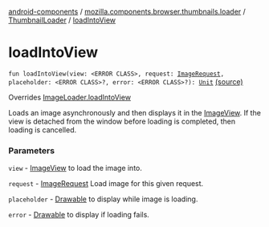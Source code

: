 [android-components](../../index.md) / [mozilla.components.browser.thumbnails.loader](../index.md) / [ThumbnailLoader](index.md) / [loadIntoView](./load-into-view.md)

# loadIntoView

`fun loadIntoView(view: <ERROR CLASS>, request: `[`ImageRequest`](../../mozilla.components.support.images/-image-request/index.md)`, placeholder: <ERROR CLASS>?, error: <ERROR CLASS>?): `[`Unit`](https://kotlinlang.org/api/latest/jvm/stdlib/kotlin/-unit/index.html) [(source)](https://github.com/mozilla-mobile/android-components/blob/master/components/browser/thumbnails/src/main/java/mozilla/components/browser/thumbnails/loader/ThumbnailLoader.kt#L27)

Overrides [ImageLoader.loadIntoView](../../mozilla.components.support.images.loader/-image-loader/load-into-view.md)

Loads an image asynchronously and then displays it in the [ImageView](#).
If the view is detached from the window before loading is completed, then loading is cancelled.

### Parameters

`view` - [ImageView](#) to load the image into.

`request` - [ImageRequest](../../mozilla.components.support.images/-image-request/index.md) Load image for this given request.

`placeholder` - [Drawable](#) to display while image is loading.

`error` - [Drawable](#) to display if loading fails.